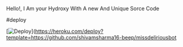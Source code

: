 Hello!, I Am your Hydroxy With A new And Unique Sorce Code


#deploy

[![Deploy](https://www.herokucdn.com/deploy/button.svg)](https://heroku.com/deploy?template=https://github.com/shivamsharma16-beep/missdeliriousbot
